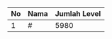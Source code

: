 | No | Nama            | Jumlah Level |
|----|-----------------|--------------|
| 1  | #    |    5980        |
